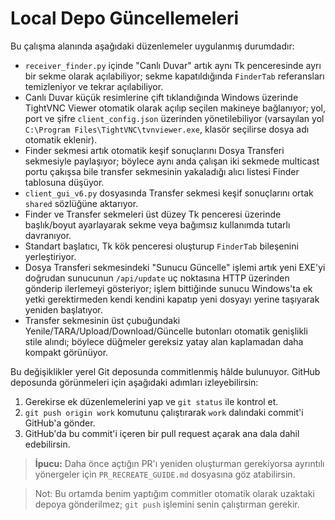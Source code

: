 # Local Depo Güncellemeleri

Bu çalışma alanında aşağıdaki düzenlemeler uygulanmış durumdadır:

- `receiver_finder.py` içinde "Canlı Duvar" artık aynı Tk penceresinde ayrı bir sekme olarak
  açılabiliyor; sekme kapatıldığında `FinderTab` referansları temizleniyor ve tekrar açılabiliyor.
- Canlı Duvar küçük resimlerine çift tıklandığında Windows üzerinde TightVNC Viewer otomatik
  olarak açılıp seçilen makineye bağlanıyor; yol, port ve şifre `client_config.json` üzerinden
  yönetilebiliyor (varsayılan yol `C:\Program Files\TightVNC\tvnviewer.exe`, klasör seçilirse
  dosya adı otomatik eklenir).
- Finder sekmesi artık otomatik keşif sonuçlarını Dosya Transferi sekmesiyle paylaşıyor; böylece
  aynı anda çalışan iki sekmede multicast portu çakışsa bile transfer sekmesinin yakaladığı
  alıcı listesi Finder tablosuna düşüyor.
- `client_gui_v6.py` dosyasında Transfer sekmesi keşif sonuçlarını ortak `shared` sözlüğüne
  aktarıyor.
- Finder ve Transfer sekmeleri üst düzey Tk penceresi üzerinde başlık/boyut ayarlayarak sekme
  veya bağımsız kullanımda tutarlı davranıyor.
- Standart başlatıcı, Tk kök penceresi oluşturup `FinderTab` bileşenini yerleştiriyor.
- Dosya Transferi sekmesindeki "Sunucu Güncelle" işlemi artık yeni EXE'yi doğrudan sunucunun
  `/api/update` uç noktasına HTTP üzerinden gönderip ilerlemeyi gösteriyor; işlem bittiğinde
  sunucu Windows'ta ek yetki gerektirmeden kendi kendini kapatıp yeni dosyayı yerine taşıyarak
  yeniden başlatıyor.
- Transfer sekmesinin üst çubuğundaki Yenile/TARA/Upload/Download/Güncelle butonları otomatik
  genişlikli stile alındı; böylece düğmeler gereksiz yatay alan kaplamadan daha kompakt
  görünüyor.

Bu değişiklikler yerel Git deposunda commitlenmiş hâlde bulunuyor. GitHub deposunda görünmeleri
için aşağıdaki adımları izleyebilirsin:

1. Gerekirse ek düzenlemelerini yap ve `git status` ile kontrol et.
2. `git push origin work` komutunu çalıştırarak `work` dalındaki commit'i GitHub'a gönder.
3. GitHub'da bu commit'i içeren bir pull request açarak ana dala dahil edebilirsin.

> **İpucu:** Daha önce açtığın PR'ı yeniden oluşturman gerekiyorsa ayrıntılı yönergeler için
> `PR_RECREATE_GUIDE.md` dosyasına göz atabilirsin.

> Not: Bu ortamda benim yaptığım commitler otomatik olarak uzaktaki depoya gönderilmez; `git push`
işlemini senin çalıştırman gerekir.
